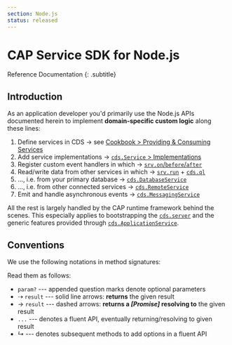 ```yaml
---
section: Node.js
status: released
---
```

<!--- Migrated: @external/node.js/index.md -> @external/node.js/index.md -->

# CAP Service SDK for Node.js
Reference Documentation
{: .subtitle}


<!-- {% include links-for-node.md %} -->


## Introduction

As an application developer you'd primarily use the Node.js APIs documented herein to implement **domain-specific custom logic** along these lines:

1. Define services in CDS &rarr; see [Cookbook > Providing & Consuming Services](../guides/providing-services/#defining-services)
2. Add service implementations &rarr; [`cds.Service` > Implementations](services/#srv-impls)
3. Register custom event handlers in which &rarr; [`srv.on`/`before`/`after`](services/#event-handlers)
4. Read/write data from other services in which &rarr; [`srv.run`](services/#srv-run) + [`cds.ql`](cds-ql)
5. ..., i.e. from your primary database &rarr; [`cds.DatabaseService`](databases/)
5. ..., i.e. from other connected services &rarr; [`cds.RemoteService`](remote-service/)
6. Emit and handle asynchronous events &rarr; [`cds.MessagingService`](messaging/)

All the rest is largely handled by the CAP runtime framework behind the scenes.
This especially applies to bootstrapping the [`cds.server`](cds-server) and the generic features
provided through [`cds.ApplicationService`](app-services/).


<!-- ## Content {:#toc}


<style scoped > ul strong { font-weight: 500 } </style>
{:#markdown-toc class="sidebar menu"}
- [cds API Facade](cds-facade)
- [cds.**Service** APIs](services)
- [cds.**Requests**](events)
- [cds.**Events**](events)
- [cds.compile](cds-compile)
- [cds.connect](cds-connect)
- [cds.context/tx](cds-context-tx)
- [cds.env](cds-env)
- [cds.log](cds-log)
- [cds.reflect](cds-reflect)
- [cds.serve/r](cds-serve)
- [cds.test](cds-test)
- [cds.ql](cds-ql)
- [{{cds}}.deploy <i> {{_res}} db </i>](cds-deploy)
- [Best Practices](best-practices)
- [Middlewares](middlewares)
- [Authentication](authentication)
- [Inbound Protocols](protocols)
- [Application Services](app-services/)
- [Remote Services](remote-services)
- [Transactions](cds-context-tx)
- [Databases](databases)
- [Messaging](messaging) {% if jekyll.environment != "external" %}
- [Audit Logging](platform-services) {% endif %}
- [Using Typescript](typescript)
- [**@sap/cds-dk** APIs](cds-dk) -->


## Conventions

We use the following notations in method signatures:


Read them as follows:

* `param?` --- appended question marks denote optional parameters
* &#8674; `result` --- solid line arrows: **returns** the given result
* &#8594; `result` --- dashed arrows: **returns a _[Promise]_ resolving to** the given result
* `...` --- denotes a fluent API, eventually returning/resolving to given result
* _<i>&#8627;</i>_ --- denotes subsequent methods to add options in a fluent API

